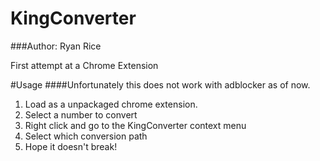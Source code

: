 KingConverter
=============
###Author: Ryan Rice


First attempt at a Chrome Extension


#Usage
####Unfortunately this does not work with adblocker as of now.

1. Load as a unpackaged chrome extension.
2. Select a number to convert
3. Right click and go to the KingConverter context menu 
4. Select which conversion path
5. Hope it doesn't break!
